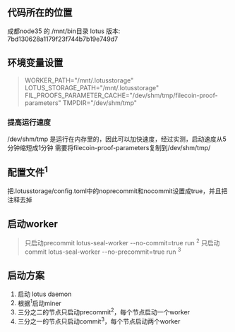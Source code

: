 ## 代码所在的位置
成都node35 的 /mnt/bin目录
lotus 版本: 7bd130628a1179f23f744b7b19e749d7

## 环境变量设置
> WORKER_PATH="/mnt/.lotusstorage" 
> LOTUS_STORAGE_PATH="/mnt/.lotusstorage" 
> FIL_PROOFS_PARAMETER_CACHE="/dev/shm/tmp/filecoin-proof-parameters" 
> TMPDIR="/dev/shm/tmp" 
###  提高运行速度 
/dev/shm/tmp 是运行在内存里的，因此可以加快速度，经过实测，启动速度从5分钟缩短成1分钟 
需要将filecoin-proof-parameters复制到/dev/shm/tmp/

## 配置文件<sup>1</sup>
把.lotusstorage/config.toml中的noprecommit和nocommit设置成true，并且把注释去掉

## 启动worker 
> 只启动precommit lotus-seal-worker --no-commit=true run  <sup>2</sup>
> 只启动commit lotus-seal-worker --no-precommit=true run  <sup>3</sup>

## 启动方案
1. 启动 lotus daemon 
2. 根据<sup>1</sup>启动miner 
3. 三分之二的节点只启动precommit<sup>2</sup>，每个节点启动一个worker 
3. 三分之一的节点只启动commit<sup>3</sup>，每个节点启动两个worker 

